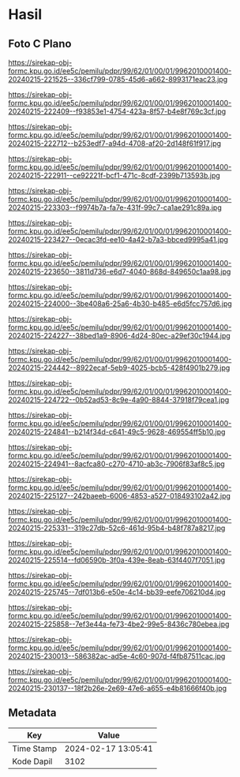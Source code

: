 # Hasil

## Foto C Plano

https://sirekap-obj-formc.kpu.go.id/ee5c/pemilu/pdpr/99/62/01/00/01/9962010001400-20240215-221525--336cf799-0785-45d6-a662-8993171eac23.jpg

https://sirekap-obj-formc.kpu.go.id/ee5c/pemilu/pdpr/99/62/01/00/01/9962010001400-20240215-222409--f93853e1-4754-423a-8f57-b4e8f769c3cf.jpg

https://sirekap-obj-formc.kpu.go.id/ee5c/pemilu/pdpr/99/62/01/00/01/9962010001400-20240215-222712--b253edf7-a94d-4708-af20-2d148f61f917.jpg

https://sirekap-obj-formc.kpu.go.id/ee5c/pemilu/pdpr/99/62/01/00/01/9962010001400-20240215-222911--ce92221f-bcf1-471c-8cdf-2399b713593b.jpg

https://sirekap-obj-formc.kpu.go.id/ee5c/pemilu/pdpr/99/62/01/00/01/9962010001400-20240215-223303--f9974b7a-fa7e-431f-99c7-ca1ae291c89a.jpg

https://sirekap-obj-formc.kpu.go.id/ee5c/pemilu/pdpr/99/62/01/00/01/9962010001400-20240215-223427--0ecac3fd-ee10-4a42-b7a3-bbced9995a41.jpg

https://sirekap-obj-formc.kpu.go.id/ee5c/pemilu/pdpr/99/62/01/00/01/9962010001400-20240215-223650--3811d736-e6d7-4040-868d-849650c1aa98.jpg

https://sirekap-obj-formc.kpu.go.id/ee5c/pemilu/pdpr/99/62/01/00/01/9962010001400-20240215-224000--3be408a6-25a6-4b30-b485-e6d5fcc757d6.jpg

https://sirekap-obj-formc.kpu.go.id/ee5c/pemilu/pdpr/99/62/01/00/01/9962010001400-20240215-224227--38bed1a9-8906-4d24-80ec-a29ef30c1944.jpg

https://sirekap-obj-formc.kpu.go.id/ee5c/pemilu/pdpr/99/62/01/00/01/9962010001400-20240215-224442--8922ecaf-5eb9-4025-bcb5-428f4901b279.jpg

https://sirekap-obj-formc.kpu.go.id/ee5c/pemilu/pdpr/99/62/01/00/01/9962010001400-20240215-224722--0b52ad53-8c9e-4a90-8844-37918f79cea1.jpg

https://sirekap-obj-formc.kpu.go.id/ee5c/pemilu/pdpr/99/62/01/00/01/9962010001400-20240215-224841--b214f34d-c641-49c5-9628-469554ff5b10.jpg

https://sirekap-obj-formc.kpu.go.id/ee5c/pemilu/pdpr/99/62/01/00/01/9962010001400-20240215-224941--8acfca80-c270-4710-ab3c-7906f83af8c5.jpg

https://sirekap-obj-formc.kpu.go.id/ee5c/pemilu/pdpr/99/62/01/00/01/9962010001400-20240215-225127--242baeeb-6006-4853-a527-018493102a42.jpg

https://sirekap-obj-formc.kpu.go.id/ee5c/pemilu/pdpr/99/62/01/00/01/9962010001400-20240215-225331--319c27db-52c6-461d-95b4-b48f787a8217.jpg

https://sirekap-obj-formc.kpu.go.id/ee5c/pemilu/pdpr/99/62/01/00/01/9962010001400-20240215-225514--fd06590b-3f0a-439e-8eab-63f4407f7051.jpg

https://sirekap-obj-formc.kpu.go.id/ee5c/pemilu/pdpr/99/62/01/00/01/9962010001400-20240215-225745--7df013b6-e50e-4c14-bb39-eefe706210d4.jpg

https://sirekap-obj-formc.kpu.go.id/ee5c/pemilu/pdpr/99/62/01/00/01/9962010001400-20240215-225858--7ef3e44a-fe73-4be2-99e5-8436c780ebea.jpg

https://sirekap-obj-formc.kpu.go.id/ee5c/pemilu/pdpr/99/62/01/00/01/9962010001400-20240215-230013--586382ac-ad5e-4c60-907d-f4fb87511cac.jpg

https://sirekap-obj-formc.kpu.go.id/ee5c/pemilu/pdpr/99/62/01/00/01/9962010001400-20240215-230137--18f2b26e-2e69-47e6-a655-e4b81666f40b.jpg


## Metadata

| Key        | Value               |
| ---------- | ------------------- |
| Time Stamp | 2024-02-17 13:05:41 |
| Kode Dapil | 3102                |



